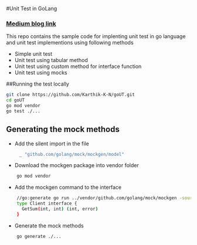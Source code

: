 #Unit Test in GoLang

### [Medium blog link](https://medium.com/@karthikkn1997/unit-testing-in-go-language-using-mocks-3b873ce1348d)

This repo contains the sample code for implenting unit test in go language and unit test implementions using following methods
  - Simple unit test 
  - Unit test using tabular method
  - Unit test using custom method for interface function
  - Unit test using mocks

##Running the test locally
```bash
git clone https://github.com/Karthik-K-N/goUT.git
cd goUT
go mod vendor
go test ./...
```

## Generating the mock methods

- Add the silent import in the file

```bash
     _ "github.com/golang/mock/mockgen/model"
```
- Download the mockgen package into vendor folder

```bash
    go mod vendor
```
- Add the mockgen command to the interface

```bash
    //go:generate go run ../vendor/github.com/golang/mock/mockgen -source=./client.go -destination=./mock/client_generated.go -package=mock
    type Client interface {
      GetSum(int, int) (int, error)
    }
```
- Generate the mock methods

```bash
    go generate ./...
```
